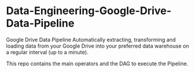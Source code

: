 # Data-Engineering-Google-Drive-Data-Pipeline
Google Drive Data Pipeline Automatically extracting, transforming and loading data from your Google Drive into your preferred data warehouse on a regular interval (up to a minute).

This repo contains the main operators and the DAG to execute the Pipeline.
